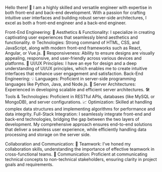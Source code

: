 Hello there! 👋
I am a highly skilled and versatile engineer with expertise in both front-end and back-end development. With a passion for crafting intuitive user interfaces and building robust server-side architectures, I excel as both a front-end engineer and a back-end engineer.

Front-End Engineering:
🎨 Aesthetics & Functionality: I specialize in creating captivating user experiences that seamlessly blend aesthetics and functionality.
🌐 Technologies: Strong command of HTML, CSS, and JavaScript, along with modern front-end frameworks such as React, Angular, or Vue.js.
📱 Responsiveness: Ability to ensure designs are visually appealing, responsive, and user-friendly across various devices and platforms.
🎯 UI/UX Principles: I have an eye for design and a deep understanding of UI/UX principles, which enables me to create intuitive interfaces that enhance user engagement and satisfaction.
Back-End Engineering:
💡 Languages: Proficient in server-side programming languages like Python, Java, and Node.js.
🚀 Server Architectures: Experienced in developing scalable and efficient server architectures.
🛠 Tools & Technologies: Proficient in RESTful APIs, databases (like MySQL or MongoDB), and server configurations.
📈 Optimization: Skilled at handling complex data structures and implementing algorithms for performance and data integrity.
Full-Stack Integration:
I seamlessly integrate front-end and back-end technologies, bridging the gap between the two layers of development. My comprehensive approach ensures end-to-end solutions that deliver a seamless user experience, while efficiently handling data processing and storage on the server side.

Collaboration and Communication:
🤝 Teamwork: I've honed my collaboration skills, understanding the importance of effective teamwork in cross-functional teams.
📣 Communication: Proficient at communicating technical concepts to non-technical stakeholders, ensuring clarity in project goals and requirements.


